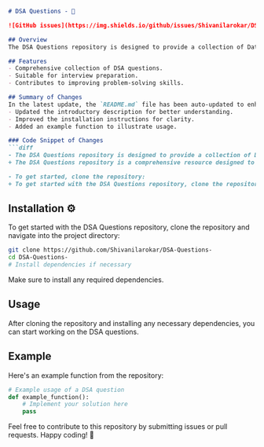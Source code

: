 ```markdown
# DSA Questions - 🌟

![GitHub issues](https://img.shields.io/github/issues/Shivanilarokar/DSA-Questions-) ![GitHub license](https://img.shields.io/github/license/Shivanilarokar/DSA-Questions-)

## Overview
The DSA Questions repository is designed to provide a collection of Data Structures and Algorithms (DSA) questions to help you enhance your coding skills and prepare for technical interviews.

## Features
- Comprehensive collection of DSA questions.
- Suitable for interview preparation.
- Contributes to improving problem-solving skills.

## Summary of Changes
In the latest update, the `README.md` file has been auto-updated to enhance clarity and improve instructions for users. Key changes include:
- Updated the introductory description for better understanding.
- Improved the installation instructions for clarity.
- Added an example function to illustrate usage.

### Code Snippet of Changes
```diff
- The DSA Questions repository is designed to provide a collection of Data Structures and Algorithms (DSA) questions to help you enhance your coding skills and prepare for technical interviews.
+ The DSA Questions repository is a comprehensive resource designed to provide a collection of Data Structures and Algorithms (DSA) questions to help you enhance your coding skills and prepare for technical interviews.

- To get started, clone the repository:
+ To get started with the DSA Questions repository, clone the repository and navigate into the project directory:
```

## Installation ⚙️
To get started with the DSA Questions repository, clone the repository and navigate into the project directory:
```bash
git clone https://github.com/Shivanilarokar/DSA-Questions-
cd DSA-Questions-
# Install dependencies if necessary
```
Make sure to install any required dependencies.

## Usage
After cloning the repository and installing any necessary dependencies, you can start working on the DSA questions.

## Example
Here's an example function from the repository:
```python
# Example usage of a DSA question
def example_function():
    # Implement your solution here
    pass
```

Feel free to contribute to this repository by submitting issues or pull requests. Happy coding! 🚀
```